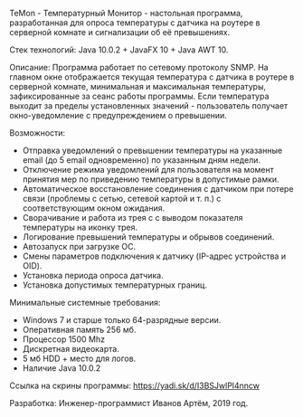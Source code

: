TeMon - Температурный Монитор - настольная программа, разработанная для опроса температуры с датчика на роутере в серверной комнате и 
сигнализации об её превышениях.

Стек технологий: 
  Java 10.0.2 + JavaFX 10 + Java AWT 10.

Описание:
  Программа работает по сетевому протоколу SNMP. На главном окне отображается текущая температура с датчика в роутере в серверной комнате,
  минимальная и максимальная температуры, зафиксированные за сеанс работы программы. Если температура выходит за пределы установленных 
  значений - пользователь получает окно-уведомление с предупреждением о превышении. 
  
Возможности: 
  - Отправка уведомлений о превышении температуры на указанные email (до 5 email одновременно) по указанным дням недели.
  - Отключение режима уведомлений для пользователя на момент принятия мер по приведению температуры в допустимые рамки.
  - Автоматическое восстановление соединения с датчиком при потере связи (проблемы с сетью, сетевой картой и т. п.) с соответствующим
  окном ожидания.
  - Сворачивание и работа из трея с с выводом показателя температуры на иконку трея.
  - Логирование превышений температуры и обрывов соединений.
  - Автозапуск при загрузке ОС.
  - Смены параметров подключения к датчику (IP-адрес устройства и OID).
  - Установка периода опроса датчика.
  - Установка допустимых температурных границ.
  
Минимальные системные требования:
  - Windows 7 и старше только 64-разрядные версии.
  - Оперативная память 256 мб.
  - Процессор 1500 Mhz
  - Дискретная видеокарта.
  - 5 мб HDD + место для логов.
  - Наличие Java 10.0.2
  
  
Ссылка на скрины программы:
  https://yadi.sk/d/I3BSJwlPl4nncw
  
Разработка:
Инженер-программист Иванов Артём, 2019 год.
